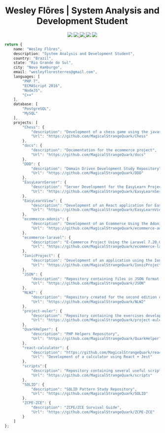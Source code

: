 <h1 align="center">Wesley Flôres | System Analysis and Development Student </h1>

<p align="center">
    <img src="https://img.shields.io/badge/wesleyfloresterres@gmail.com-orange?logo=Gmail&style=flat"/>
    <a href="https://www.linkedin.com/in/wesleyfloresterres/">
        <img src="https://img.shields.io/badge/wesley--flores-orange?logo=Linkedin&style=flat"/>
    </a>
    <a href="https://api.whatsapp.com/send?1=pt_BR&phone=5551996201475">
        <img src="https://img.shields.io/badge/Wesley%20Fl%C3%B4res-green?logo=Whatsapp&style=flat" />
    </a>
    <img src="https://img.shields.io/github/followers/MagicalStrangeQuark?style=social"/>
    <img src="https://img.shields.io/github/license/MagicalStrangeQuark/MagicalStrangeQuark"/>
</p>

```typescript
return {
    name: "Wesley Flôres",
    description: "System Analysis and Development Student",
    country: "Brazil",
    state: "Rio Grande do Sul",
    city: "Novo Hamburgo",
    email: "wesleyfloresterres@gmail.com",
    languages: [
        "PHP 7",
        "ECMAScript 2016",
        "NodeJS",
        "C++"
    ],
    database: [
        "PostgreSQL",
        "MySQL"
    ],
    projects: [
        "Chess": { 
            "description": "Development of a chess game using the javascript language",
            "Url": "https://github.com/MagicalStrangeQuark/Chess"
        },
        "docs": {
            "description": "Documentation for the ecommerce project",
            "Url": "https://github.com/MagicalStrangeQuark/docs"
        },
        "DDD": {
            "description": "Domain Driven Development Study Repository",
            "Url": "https://github.com/MagicalStrangeQuark/DDD"
        },
        "EasyLearnServer": {
            "description": "Server Development for the EasyLearn Project",
            "Url": "https://github.com/MagicalStrangeQuark/EasyLearnServer"
        },
        "EasyLearnView": {
            "description": "Development of an React application for EasyLearn",
            "Url": "https://github.com/MagicalStrangeQuark/EasyLearnView"
        },
        "ecommerce-adonis": {
            "description": "Development of an Ecommerce Using the Adonis.js Framework",
            "Url": "https://github.com/MagicalStrangeQuark/ecommerce-adonis"
        },
        "ecommerce-laravel": { 
            "description": "E-Commerce Project Using the Laravel 7.20.0 Framework",
            "Url": "https://github.com/MagicalStrangeQuark/ecommerce-laravel"
        },
        "IonicProject": {
            "description": "Development of an application using the Ionic Framework",
            "Url": "https://github.com/MagicalStrangeQuark/IonicProject"
        },
        "JSON": {
            "description": "Repository containing files in JSON format useful for the development of API's",
            "Url": "https://github.com/MagicalStrangeQuark/JSON"
        },
        "NLW2": {
            "description": "Repository created for the second edition of the Rocketseat's NLW event",
            "Url": "https://github.com/MagicalStrangeQuark/NLW2"
        },
        "project-euler": { 
            "description": "Repository containing the exercises developed within the Euler Project",
            "Url": "https://github.com/MagicalStrangeQuark/project-euler"
        },
        "QuarkHelper": {
            "description": "PHP Helpers Repository",
            "Url": "https://github.com/MagicalStrangeQuark/QuarkHelper"
        },
        "react-calculator": {
            "description": "https://github.com/MagicalStrangeQuark/react-calculator",
            "Url": "Development of a calculator using React + Jest"
        },
        "scripts":{
            "description": "Repository containing several useful scripts / small codes",
            "Url": "https://github.com/MagicalStrangeQuark/scripts"
        },
        "SOLID": {
            "description": "SOLID Pattern Study Repository",
            "Url": "https://github.com/MagicalStrangeQuark/SOLID"
        },
        "ZCPE-ZCE": {
            "description": "ZCPE/ZCE Survival Guide",
            "Url": "https://github.com/MagicalStrangeQuark/ZCPE-ZCE"
        }
    ]
};

```